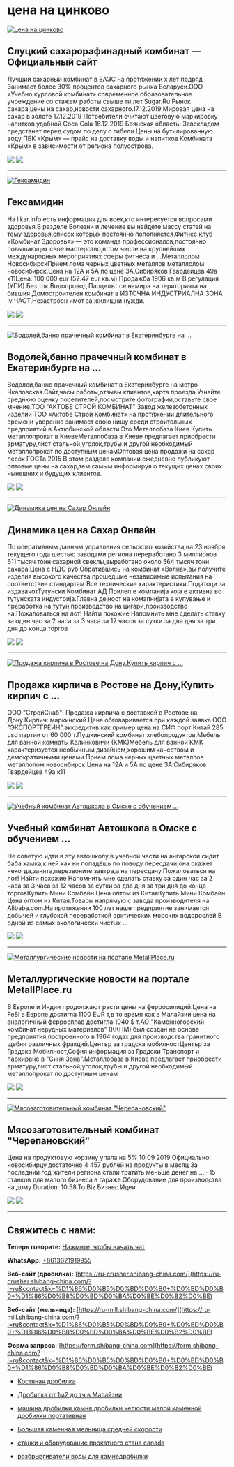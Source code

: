 # цена на цинково

<a href="https://swt.shibang-china.com/?l=ru&img&k=%D1%86%D0%B5%D0%BD%D0%B0+%D0%BD%D0%B0+%D1%86%D0%B8%D0%BD%D0%BA%D0%BE%D0%B2%D0%BE" target="_blank">![цена на цинково](http://static.shibang-china.com/all-800x300/1004.jpg)</a>

## Слуцкий сахарорафинадный комбинат — Официальный сайт
Лучший сахарный комбинат в ЕАЭС на протяжении х лет подряд Занимает более 30% процентов сахарного рынка Беларуси.ООО &#171;Учебно курсовой комбинат&#187; cовременное образовательное учреждение со стажем работы свыше ти лет.Sugar.Ru Рынок сахара,цены на сахар,новости сахарного.17.12.2019 Мировая цена на сахар в золоте 17.12.2019 Потребители считают цветовую маркировку напитков удобной Coca Cola 16.12.2019 Брянская область: Завскладом предстанет перед судом по делу о гибели.Цены на бутилированную воду ПБК &#171;Крым&#187; — прайс на доставку воды и напитков Комбината &#171;Крым&#187; в зависимости от региона полуострова.


<a href="https://whatsapp.shibangsoft.com/WhatsApp.php" target="_blank" title="WhatsApp">![](http://static.shibang-china.com/icon/whatsapp.png)</a> <a href="https://swt.shibang-china.com/?l=ru&icon&k=%D1%86%D0%B5%D0%BD%D0%B0+%D0%BD%D0%B0+%D1%86%D0%B8%D0%BD%D0%BA%D0%BE%D0%B2%D0%BE" target="_blank">![](http://static.shibang-china.com/icon/chat-ru.png)</a>

---

<a href="https://swt.shibang-china.com/?l=ru&img&k=%D1%86%D0%B5%D0%BD%D0%B0+%D0%BD%D0%B0+%D1%86%D0%B8%D0%BD%D0%BA%D0%BE%D0%B2%D0%BE" target="_blank">![Гексамидин](http://static.shibang-china.com/all-800x300/217.jpg)</a>

## Гексамидин
На likar.info есть информация для всех,кто интересуется вопросами здоровья.В разделе Болезни и лечение вы найдете массу статей на тему здоровья,список которых постоянно пополняется.Фитнес клуб &#171;Комбинат Здоровья&#187; — это команда профессионалов,постоянно повышающих свое мастерство,в том числе на крупнейших международных мероприятиях сферы фитнеса и …Металлолом НовосибирскПрием лома черных цветных металлов металлолом новосибирск.Цена на 12А и 5А по цене 3А.Сибиряков Гвардейцев 49а к11Цена: 100 000 eur (52.47 eur кв.м) Продажба 1906 кв.м В регулация (УПИ) Без ток Водопровод Парцелът се намира на територията на бившия Домостроителен комбинат в ИЗТОЧНА ИНДУСТРИАЛНА ЗОНА iv ЧАСТ,Незастроен имот за жилищни нужди.


<a href="https://whatsapp.shibangsoft.com/WhatsApp.php" target="_blank" title="WhatsApp">![](http://static.shibang-china.com/icon/whatsapp.png)</a> <a href="https://swt.shibang-china.com/?l=ru&icon&k=%D1%86%D0%B5%D0%BD%D0%B0+%D0%BD%D0%B0+%D1%86%D0%B8%D0%BD%D0%BA%D0%BE%D0%B2%D0%BE" target="_blank">![](http://static.shibang-china.com/icon/chat-ru.png)</a>

---

<a href="https://swt.shibang-china.com/?l=ru&img&k=%D1%86%D0%B5%D0%BD%D0%B0+%D0%BD%D0%B0+%D1%86%D0%B8%D0%BD%D0%BA%D0%BE%D0%B2%D0%BE" target="_blank">![Водолей,банно прачечный комбинат в Екатеринбурге на …](http://static.shibang-china.com/all-800x300/1460.jpg)</a>

## Водолей,банно прачечный комбинат в Екатеринбурге на …
Водолей,банно прачечный комбинат в Екатеринбурге на метро Чкаловская.Сайт,часы работы,отзывы клиентов,карта проезда.Узнайте среднюю оценку посетителей,посмотрите фотографии,оставьте свое мнение.﻿ТОО &quot;АКТОБЕ СТРОЙ КОМБИНАТ&quot; Завод железобетонных изделий ТОО &#171;Актобе Строй Комбинат&#187; на протяжении длительного времени уверенно занимает свою нишу среди строительных предприятий в Актюбинской области.Это.Металлобаза Киев.Купить металлопрокат в КиевеМеталлобаза в Киеве предлагает приобрести арматуру,лист стальной,уголок,трубы и другой необходимый металлопрокат по доступным ценамОптовая цена продажи на сахар песок ГОСТа 2015 В этом разделе компании ежедневно публикуют оптовые цены на сахар,тем самым информируя о текущих ценах своих нынешних и будущих клиентов.


<a href="https://whatsapp.shibangsoft.com/WhatsApp.php" target="_blank" title="WhatsApp">![](http://static.shibang-china.com/icon/whatsapp.png)</a> <a href="https://swt.shibang-china.com/?l=ru&icon&k=%D1%86%D0%B5%D0%BD%D0%B0+%D0%BD%D0%B0+%D1%86%D0%B8%D0%BD%D0%BA%D0%BE%D0%B2%D0%BE" target="_blank">![](http://static.shibang-china.com/icon/chat-ru.png)</a>

---

<a href="https://swt.shibang-china.com/?l=ru&img&k=%D1%86%D0%B5%D0%BD%D0%B0+%D0%BD%D0%B0+%D1%86%D0%B8%D0%BD%D0%BA%D0%BE%D0%B2%D0%BE" target="_blank">![Динамика цен на Сахар Онлайн](http://static.shibang-china.com/all-800x300/944.jpg)</a>

## Динамика цен на Сахар Онлайн
По оперативным данным управления сельского хозяйства,на 23 ноября текущего года шестью заводами региона переработано 3 миллионов 611 тысяч тонн сахарной свеклы,выработано около 564 тысяч тонн сахара.Цена с НДС руб.Обратившись на комбинат &#171;Волна&#187;,вы получите изделия высокого качества,прошедшие независимые испытания на соответствие стандартам.Все технические характеристики.Податоци за издавачотТутунски Комбинат АД Прилеп е компанија која е активна во тутунската индустрија.Главна дејност на комапнијата е купување и преработка на тутун,производство на цигари,производство на.Пожаловаться на лот! Найти похожие Напомнить мне сделать ставку за один час за 2 часа за 3 часа за 12 часов за сутки за два дня за три дня до конца торгов


<a href="https://whatsapp.shibangsoft.com/WhatsApp.php" target="_blank" title="WhatsApp">![](http://static.shibang-china.com/icon/whatsapp.png)</a> <a href="https://swt.shibang-china.com/?l=ru&icon&k=%D1%86%D0%B5%D0%BD%D0%B0+%D0%BD%D0%B0+%D1%86%D0%B8%D0%BD%D0%BA%D0%BE%D0%B2%D0%BE" target="_blank">![](http://static.shibang-china.com/icon/chat-ru.png)</a>

---

<a href="https://swt.shibang-china.com/?l=ru&img&k=%D1%86%D0%B5%D0%BD%D0%B0+%D0%BD%D0%B0+%D1%86%D0%B8%D0%BD%D0%BA%D0%BE%D0%B2%D0%BE" target="_blank">![Продажа кирпича в Ростове на Дону,Купить кирпич с …](http://static.shibang-china.com/all-800x300/1035.jpg)</a>

## Продажа кирпича в Ростове на Дону,Купить кирпич с …
ООО &quot;СтройСнаб&quot;: Продажа кирпича с доставкой в Ростове на Дону.Кирпич: маркинский.Цена обговаривается при каждой заявке.ООО &quot;ЭКСПОРТГРЕЙН&quot;.аккредитив.как пример цена на СИФ порт Китай 285 usd партии от 60 000 т.Пушкинский комбинат хлебопродуктов.Мебель для ванной комнаты Калинковичи (КМК)Мебель для ванной КМК характеризуется необычным дизайном,хорошим качеством и демократичными ценами.Прием лома черных цветных металлов металлолом новосибирск.Цена на 12А и 5А по цене 3А.Сибиряков Гвардейцев 49а к11


<a href="https://whatsapp.shibangsoft.com/WhatsApp.php" target="_blank" title="WhatsApp">![](http://static.shibang-china.com/icon/whatsapp.png)</a> <a href="https://swt.shibang-china.com/?l=ru&icon&k=%D1%86%D0%B5%D0%BD%D0%B0+%D0%BD%D0%B0+%D1%86%D0%B8%D0%BD%D0%BA%D0%BE%D0%B2%D0%BE" target="_blank">![](http://static.shibang-china.com/icon/chat-ru.png)</a>

---

<a href="https://swt.shibang-china.com/?l=ru&img&k=%D1%86%D0%B5%D0%BD%D0%B0+%D0%BD%D0%B0+%D1%86%D0%B8%D0%BD%D0%BA%D0%BE%D0%B2%D0%BE" target="_blank">![Учебный комбинат Автошкола в Омске с обучением …](http://static.shibang-china.com/all-800x300/1464.jpg)</a>

## Учебный комбинат Автошкола в Омске с обучением …
Не советую идти в эту автошколу,в учебной части на ангарской сидит баба хамка,к ней как ни попадёшь по поводу пересдачи,она скажет некогда,занята,перезвоните завтра,а на пересдачу.Пожаловаться на лот! Найти похожие Напомнить мне сделать ставку за один час за 2 часа за 3 часа за 12 часов за сутки за два дня за три дня до конца торговКупить Мини Комбайн Цена оптом из КитаяКупить Мини Комбайн Цена оптом из Китая.Товары напрямую с завода производителя на Alibaba.com.На протяжении 100 лет наше предприятие занимается добычей и глубокой переработкой арктических морских водорослей.В одной из самых экологически чистых …


<a href="https://whatsapp.shibangsoft.com/WhatsApp.php" target="_blank" title="WhatsApp">![](http://static.shibang-china.com/icon/whatsapp.png)</a> <a href="https://swt.shibang-china.com/?l=ru&icon&k=%D1%86%D0%B5%D0%BD%D0%B0+%D0%BD%D0%B0+%D1%86%D0%B8%D0%BD%D0%BA%D0%BE%D0%B2%D0%BE" target="_blank">![](http://static.shibang-china.com/icon/chat-ru.png)</a>

---

<a href="https://swt.shibang-china.com/?l=ru&img&k=%D1%86%D0%B5%D0%BD%D0%B0+%D0%BD%D0%B0+%D1%86%D0%B8%D0%BD%D0%BA%D0%BE%D0%B2%D0%BE" target="_blank">![Металлургические новости на портале MetallPlace.ru](http://static.shibang-china.com/all-800x300/562.jpg)</a>

## Металлургические новости на портале MetallPlace.ru
В Европе и Индии продолжают расти цены на ферросилиций.Цена на FeSi в Европе достигла 1100 EUR т,в то время как в Малайзии цена на аналогичный ферросплав достигла 1040 $ т.АО &quot;Каменногорский комбинат нерудных материалов&quot; (ККНМ) был создан на основе предприятия,построенного в 1964 годах для производства гранитного щебня различных фракций.Център за градска мобилностЦентър за Градска Мобилност,София информация за Градски Транспорт и паркиране в &quot;Синя Зона&quot;.Металлобаза в Киеве предлагает приобрести арматуру,лист стальной,уголок,трубы и другой необходимый металлопрокат по доступным ценам


<a href="https://whatsapp.shibangsoft.com/WhatsApp.php" target="_blank" title="WhatsApp">![](http://static.shibang-china.com/icon/whatsapp.png)</a> <a href="https://swt.shibang-china.com/?l=ru&icon&k=%D1%86%D0%B5%D0%BD%D0%B0+%D0%BD%D0%B0+%D1%86%D0%B8%D0%BD%D0%BA%D0%BE%D0%B2%D0%BE" target="_blank">![](http://static.shibang-china.com/icon/chat-ru.png)</a>

---

<a href="https://swt.shibang-china.com/?l=ru&img&k=%D1%86%D0%B5%D0%BD%D0%B0+%D0%BD%D0%B0+%D1%86%D0%B8%D0%BD%D0%BA%D0%BE%D0%B2%D0%BE" target="_blank">![Мясозаготовительный комбинат &quot;Черепановский&quot;](http://static.shibang-china.com/all-800x300/1322.jpg)</a>

## Мясозаготовительный комбинат &quot;Черепановский&quot;
Цена на продуктовую корзину упала на 5% 10 09 2019 Официально: новосибирцу достаточно 4 457 рублей на продукты в месяц За последний год жители региона стали тратить меньше денег на …&nbsp;&#0183;&#32;15 станков для малого бизнеса в гараже.Оборудование для производства на дому Duration: 10:58.To Biz Бизнес Идеи.

<a href="https://whatsapp.shibangsoft.com/WhatsApp.php" target="_blank" title="WhatsApp">![](http://static.shibang-china.com/icon/whatsapp.png)</a> <a href="https://swt.shibang-china.com/?l=ru&icon&k=%D1%86%D0%B5%D0%BD%D0%B0+%D0%BD%D0%B0+%D1%86%D0%B8%D0%BD%D0%BA%D0%BE%D0%B2%D0%BE" target="_blank">![](http://static.shibang-china.com/icon/chat-ru.png)</a>

---
## Свяжитесь с нами:

**Теперь говорите:** [Нажмите, чтобы начать чат](https://swt.shibang-china.com?l=ru&contact&k=%D1%86%D0%B5%D0%BD%D0%B0+%D0%BD%D0%B0+%D1%86%D0%B8%D0%BD%D0%BA%D0%BE%D0%B2%D0%BE)

**WhatsApp:**  [+8613621919955](https://whatsapp.shibangsoft.com/WhatsApp.php)

**Веб-сайт (дробилка):** [https://ru-crusher.shibang-china.com/](https://ru-crusher.shibang-china.com/?l=ru&contact&k=%D1%86%D0%B5%D0%BD%D0%B0+%D0%BD%D0%B0+%D1%86%D0%B8%D0%BD%D0%BA%D0%BE%D0%B2%D0%BE)

**Веб-сайт (мельница):** [https://ru-mill.shibang-china.com/](https://ru-mill.shibang-china.com/?l=ru&contact&k=%D1%86%D0%B5%D0%BD%D0%B0+%D0%BD%D0%B0+%D1%86%D0%B8%D0%BD%D0%BA%D0%BE%D0%B2%D0%BE)

**Форма запроса:** [https://form.shibang-china.com](https://form.shibang-china.com?l=ru&contact&k=%D1%86%D0%B5%D0%BD%D0%B0+%D0%BD%D0%B0+%D1%86%D0%B8%D0%BD%D0%BA%D0%BE%D0%B2%D0%BE)

* [Костяная дробилка](../131/%D0%9A%D0%BE%D1%81%D1%82%D1%8F%D0%BD%D0%B0%D1%8F%20%D0%B4%D1%80%D0%BE%D0%B1%D0%B8%D0%BB%D0%BA%D0%B0.md)

* [Дробилка от 1м2 до тч в Малайзии](../135/%D0%94%D1%80%D0%BE%D0%B1%D0%B8%D0%BB%D0%BA%D0%B0%20%D0%BE%D1%82%201%D0%BC2%20%D0%B4%D0%BE%20%D1%82%D1%87%20%D0%B2%20%D0%9C%D0%B0%D0%BB%D0%B0%D0%B9%D0%B7%D0%B8%D0%B8.md)

* [машина дробилки камня дробилки челюсти малой каменной дробилки портативная](../134/%D0%BC%D0%B0%D1%88%D0%B8%D0%BD%D0%B0%20%D0%B4%D1%80%D0%BE%D0%B1%D0%B8%D0%BB%D0%BA%D0%B8%20%D0%BA%D0%B0%D0%BC%D0%BD%D1%8F%20%D0%B4%D1%80%D0%BE%D0%B1%D0%B8%D0%BB%D0%BA%D0%B8%20%D1%87%D0%B5%D0%BB%D1%8E%D1%81%D1%82%D0%B8%20%D0%BC%D0%B0%D0%BB%D0%BE%D0%B9%20%D0%BA%D0%B0%D0%BC%D0%B5%D0%BD%D0%BD%D0%BE%D0%B9%20%D0%B4%D1%80%D0%BE%D0%B1%D0%B8%D0%BB%D0%BA%D0%B8%20%D0%BF%D0%BE%D1%80%D1%82%D0%B0%D1%82%D0%B8%D0%B2%D0%BD%D0%B0%D1%8F.md)

* [Большая каменная мельница средней скорости](../133/%D0%91%D0%BE%D0%BB%D1%8C%D1%88%D0%B0%D1%8F%20%D0%BA%D0%B0%D0%BC%D0%B5%D0%BD%D0%BD%D0%B0%D1%8F%20%D0%BC%D0%B5%D0%BB%D1%8C%D0%BD%D0%B8%D1%86%D0%B0%20%D1%81%D1%80%D0%B5%D0%B4%D0%BD%D0%B5%D0%B9%20%D1%81%D0%BA%D0%BE%D1%80%D0%BE%D1%81%D1%82%D0%B8.md)

* [станки и оборудование прокатного стана canada](../131/%D1%81%D1%82%D0%B0%D0%BD%D0%BA%D0%B8%20%D0%B8%20%D0%BE%D0%B1%D0%BE%D1%80%D1%83%D0%B4%D0%BE%D0%B2%D0%B0%D0%BD%D0%B8%D0%B5%20%D0%BF%D1%80%D0%BE%D0%BA%D0%B0%D1%82%D0%BD%D0%BE%D0%B3%D0%BE%20%D1%81%D1%82%D0%B0%D0%BD%D0%B0%20canada.md)

* [разбрызгиватели воды для камнедробилки](../133/%D1%80%D0%B0%D0%B7%D0%B1%D1%80%D1%8B%D0%B7%D0%B3%D0%B8%D0%B2%D0%B0%D1%82%D0%B5%D0%BB%D0%B8%20%D0%B2%D0%BE%D0%B4%D1%8B%20%D0%B4%D0%BB%D1%8F%20%D0%BA%D0%B0%D0%BC%D0%BD%D0%B5%D0%B4%D1%80%D0%BE%D0%B1%D0%B8%D0%BB%D0%BA%D0%B8.md)